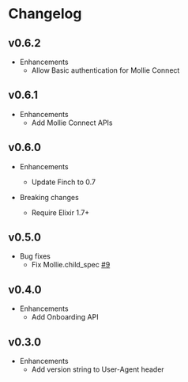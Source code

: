 # Changelog

## v0.6.2

  * Enhancements
    * Allow Basic authentication for Mollie Connect

## v0.6.1

  * Enhancements
    * Add Mollie Connect APIs

## v0.6.0

  * Enhancements
    * Update Finch to 0.7

  * Breaking changes
    * Require Elixir 1.7+

## v0.5.0

  * Bug fixes
    * Fix Mollie.child_spec [#9](https://github.com/jarroput/mollie/pull/9)

## v0.4.0

  * Enhancements
    * Add Onboarding API

## v0.3.0

  * Enhancements
    * Add version string to User-Agent header
